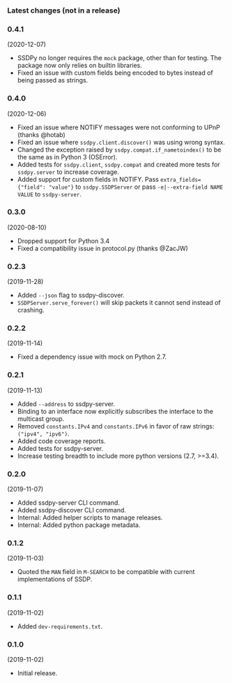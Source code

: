 ### Latest changes (not in a release)


### 0.4.1
(2020-12-07)

- SSDPy no longer requires the `mock` package, other than for testing. The package now only relies on builtin libraries.
- Fixed an issue with custom fields being encoded to bytes instead of being passed as strings.

### 0.4.0
(2020-12-06)

- Fixed an issue where NOTIFY messages were not conforming to UPnP (thanks @hotab)
- Fixed an issue where `ssdpy.client.discover()` was using wrong syntax.
- Changed the exception raised by `ssdpy.compat.if_nametoindex()` to be the same as in Python 3 (OSError).
- Added tests for `ssdpy.client`, `ssdpy.compat` and created more tests for `ssdpy.server` to increase coverage.
- Added support for custom fields in NOTIFY. Pass `extra_fields={"field": "value"}` to `ssdpy.SSDPServer` or pass `-e|--extra-field NAME VALUE` to `ssdpy-server`.

### 0.3.0
(2020-08-10)

- Dropped support for Python 3.4
- Fixed a compatibility issue in protocol.py (thanks @ZacJW)

### 0.2.3
(2019-11-28)

- Added `--json` flag to ssdpy-discover.
- `SSDPServer.serve_forever()` will skip packets it cannot send instead of crashing.

### 0.2.2
(2019-11-14)

- Fixed a dependency issue with mock on Python 2.7.

### 0.2.1
(2019-11-13)

- Added `--address` to ssdpy-server.
- Binding to an interface now explicitly subscribes the interface to the multicast group.
- Removed `constants.IPv4` and `constants.IPv6` in favor of raw strings: `("ipv4", "ipv6")`.
- Added code coverage reports.
- Added tests for ssdpy-server.
- Increase testing breadth to include more python versions (2.7, >=3.4).

### 0.2.0
(2019-11-07)

- Added ssdpy-server CLI command.
- Added ssdpy-discover CLI command.
- Internal: Added helper scripts to manage releases.
- Internal: Added python package metadata.

### 0.1.2
(2019-11-03)

- Quoted the `MAN` field in `M-SEARCH` to be compatible with current implementations of SSDP.

### 0.1.1
(2019-11-02)

- Added `dev-requirements.txt`.

### 0.1.0
(2019-11-02)

- Initial release.
